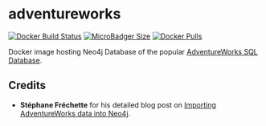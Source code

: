 # adventureworks
[![Docker Build Status](https://img.shields.io/docker/build/syedhassaanahmed/neo4j-adventureworks.svg?logo=docker)](https://hub.docker.com/r/syedhassaanahmed/neo4j-adventureworks/builds/) [![MicroBadger Size](https://img.shields.io/microbadger/image-size/syedhassaanahmed/neo4j-adventureworks.svg?logo=docker)](https://hub.docker.com/r/syedhassaanahmed/neo4j-adventureworks/tags/) [![Docker Pulls](https://img.shields.io/docker/pulls/syedhassaanahmed/neo4j-adventureworks.svg?logo=docker)](https://hub.docker.com/r/syedhassaanahmed/neo4j-adventureworks/)

Docker image hosting Neo4j Database of the popular [AdventureWorks SQL Database](https://github.com/Microsoft/sql-server-samples/releases/tag/adventureworks).

## Credits
- **Stéphane Fréchette** for his detailed blog post on [Importing AdventureWorks data into Neo4j](https://stephanefrechette.com/importing-adventureworks-data-into-neo4j/#.WltaEKinE2w).
